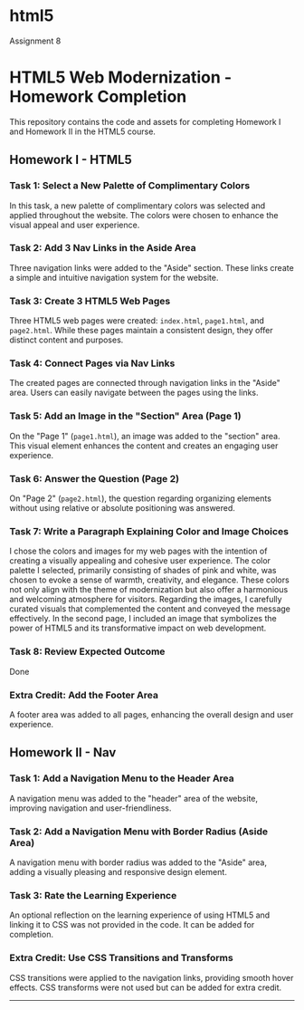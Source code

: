 # html5
Assignment 8

# HTML5 Web Modernization - Homework Completion
This repository contains the code and assets for completing Homework I and Homework II in the HTML5 course.

## Homework I - HTML5

### Task 1: Select a New Palette of Complimentary Colors

In this task, a new palette of complimentary colors was selected and applied throughout the website. The colors were chosen to enhance the visual appeal and user experience.

### Task 2: Add 3 Nav Links in the Aside Area

Three navigation links were added to the "Aside" section. These links create a simple and intuitive navigation system for the website.

### Task 3: Create 3 HTML5 Web Pages

Three HTML5 web pages were created: `index.html`, `page1.html`, and `page2.html`. While these pages maintain a consistent design, they offer distinct content and purposes.

### Task 4: Connect Pages via Nav Links

The created pages are connected through navigation links in the "Aside" area. Users can easily navigate between the pages using the links.

### Task 5: Add an Image in the "Section" Area (Page 1)

On the "Page 1" (`page1.html`), an image was added to the "section" area. This visual element enhances the content and creates an engaging user experience.

### Task 6: Answer the Question (Page 2)

On "Page 2" (`page2.html`), the question regarding organizing elements without using relative or absolute positioning was answered.

### Task 7: Write a Paragraph Explaining Color and Image Choices

I chose the colors and images for my web pages with the intention of creating a visually appealing and cohesive user experience. The color palette I selected, primarily consisting of shades of pink and white, was chosen to evoke a sense of warmth, creativity, and elegance. These colors not only align with the theme of modernization but also offer a harmonious and welcoming atmosphere for visitors. Regarding the images, I carefully curated visuals that complemented the content and conveyed the message effectively. In the second page, I included an image that symbolizes the power of HTML5 and its transformative impact on web development.

### Task 8: Review Expected Outcome

Done

### Extra Credit: Add the Footer Area

A footer area was added to all pages, enhancing the overall design and user experience.

## Homework II - Nav

### Task 1: Add a Navigation Menu to the Header Area

A navigation menu was added to the "header" area of the website, improving navigation and user-friendliness.

### Task 2: Add a Navigation Menu with Border Radius (Aside Area)

A navigation menu with border radius was added to the "Aside" area, adding a visually pleasing and responsive design element.

### Task 3: Rate the Learning Experience

An optional reflection on the learning experience of using HTML5 and linking it to CSS was not provided in the code. It can be added for completion.

### Extra Credit: Use CSS Transitions and Transforms

CSS transitions were applied to the navigation links, providing smooth hover effects. CSS transforms were not used but can be added for extra credit.

---
